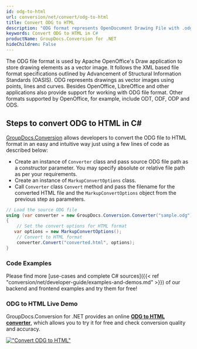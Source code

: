 ```yaml
---
id: odg-to-html
url: conversion/net/convert/odg-to-html
title: Convert ODG to HTML
description: "ODG format represents OpenDocument Drawing File with .odg extension. Learn how to convert ODG to HTML file programmatically in C# language using GroupDocs.Conversion for .NET library."
keywords: Convert ODG to HTML in C#
productName: GroupDocs.Conversion for .NET
hideChildren: False
---
```


The ODG file format is used by Apache OpenOffice's Draw application to store drawing elements as a vector image. It follows the XML based file format specifications outlined by Advancement of Structural Information Standards (OASIS). ODG represents drawings as vector images using points, lines and curves. Besides OpenOffice, LibreOffice and other applications also provide support for working with ODG file format. Other formats supported by OpenOffice, for example, include ODT, ODF, ODP and ODS.

## Steps to convert ODG to HTML in C#

[GroupDocs.Conversion](https://products.groupdocs.com/conversion/net) allows developers to convert the ODG file to HTML format in an easy and intuitive way just using a few lines of code as described below:

* Create an instance of `Converter` class and pass source ODG file path as a constructor parameter. You may specify absolute or relative file path as per your requirements. 
* Create an instance of `MarkupConvertOptions` class.
* Call `Converter` class `Convert` method and pass the filename for the converted HTML file and the `MarkupConvertOptions` object from the previous step as parameters.

```csharp
// Load the source ODG file
using (var converter = new GroupDocs.Conversion.Converter("sample.odg"))
{
    // Set the convert options for HTML format
   var options = new MarkupConvertOptions();
    // Convert to HTML format
    converter.Convert("converted.html", options);
}
```

### Code Examples

Please find more [use-cases and complete C# sources]({{< ref "conversion/net/developer-guide/examples-and-demos.md" >}}) of our backend and frontend examples and try them for free!

### ODG to HTML Live Demo

GroupDocs.Conversion for .NET provides an online [**ODG to HTML converter**](https://products.groupdocs.app/conversion/odg-to-html), which allows you to try it for free and check conversion quality and accuracy.

[!["Convert ODG to HTML"](conversion/net/images/convert-to-html/convert-odg-to-html.png)](https://products.groupdocs.app/conversion/odg-to-html)
